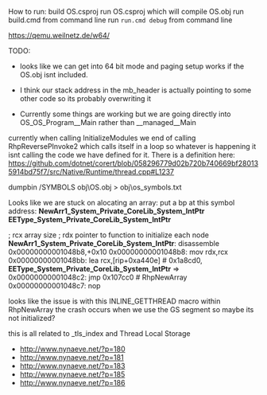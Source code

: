 ﻿How to run:
  build OS.csproj
  run OS.csproj which will compile OS.obj
  run build.cmd from command line
  run `run.cmd debug` from command line


https://qemu.weilnetz.de/w64/

TODO:
* looks like we can get into 64 bit mode and paging setup works if the OS.obj isnt included.
* I think our stack address in the mb_header is actually pointing to some other code so its probably overwriting it

* Currently some things are working but we are going directly into OS_OS_Program__Main rather than __managed__Main

currently when calling InitializeModules we end of calling RhpReversePInvoke2 which calls itself in a loop
so whatever is happening it isnt calling the code we have defined for it. There is a definition here:
https://github.com/dotnet/corert/blob/058296779d02b720b740669bf280135914bd75f7/src/Native/Runtime/thread.cpp#L1237


dumpbin /SYMBOLS obj\OS.obj > obj\os_symbols.txt


Looks like we are stuck on alocating an array:
  put a bp at this symbol address:
    __NewArr1_System_Private_CoreLib_System_IntPtr__<Array>
    __EEType_System_Private_CoreLib_System_IntPtr__<Array>


; rcx array size
; rdx pointer to function to initialize each node
__NewArr1_System_Private_CoreLib_System_IntPtr__<Array>:
  disassemble 0x00000000001048b8,+0x10
    0x00000000001048b8:  mov    rdx,rcx
    0x00000000001048bb:  lea    rcx,[rip+0xa440e]        # 0x1a8cd0, __EEType_System_Private_CoreLib_System_IntPtr__<Array>
 => 0x00000000001048c2:  jmp    0x107cc0                 # RhpNewArray
    0x00000000001048c7:  nop

looks like the issue is with this INLINE_GETTHREAD macro within RhpNewArray
the crash occurs when we use the GS segment so maybe its not initialized?

this is all related to _tls_index and Thread Local Storage
* http://www.nynaeve.net/?p=180
* http://www.nynaeve.net/?p=181
* http://www.nynaeve.net/?p=183
* http://www.nynaeve.net/?p=185
* http://www.nynaeve.net/?p=186

